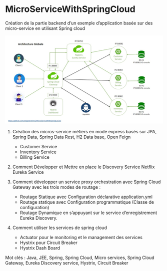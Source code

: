 # MicroServiceWithSpringCloud
Création de la partie backend d’un exemple d’application basée sur des micro-service en utilisant Spring cloud

![](ArchitectureGlobale.jpg)

1. Création des micros-service métiers en mode express basés sur JPA, Spring Data, Spring Data Rest, H2 Data base, Open Feign
    - Customer Service
    - Inventory Service
    - Billing Service
	
2. Comment Développer et Mettre en place le Discovery Service Netflix Eureka Service

3. Comment développer un service proxy orchestration avec Spring Cloud Gateway avec les trois modes de routage :
    - Routage Statique avec Configuration déclarative application.yml
    - Routage statique avec Configuration programmatique (Classe de configuration)
    - Routage Dynamique en s’appuyant sur le service d’enregistrement Eureka Discovery. 
4. Comment utiliser les services de spring cloud 
	- Actuator pour le monitoring et le management des services
	- Hystrix pour Circuit Breaker 
	- Hystrix Dash Board

Mot clés : Java, JEE, Spring, Spring Cloud, Micro services, Spring Cloud Gateway, Eureka Discovery service, Hystrix, Circuit Breaker
